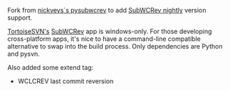 Fork from [nickveys`s pysubwcrev](https://github.com/nickveys/pysubwcrev) to add [SubWCRev nightly](http://tortoisesvn.net/docs/nightly/TortoiseSVN_en/tsvn-subwcrev.html) version support.

[TortoiseSVN's](http://tortoisesvn.net) [SubWCRev](http://tortoisesvn.net/docs/release/TortoiseSVN_en/tsvn-subwcrev.html) app is windows-only. For those developing cross-platform apps, it's nice to have a command-line compatible alternative to swap into the build process. Only dependencies are Python and pysvn.

Also added some extend tag:
* WCLCREV 	last commit reversion


